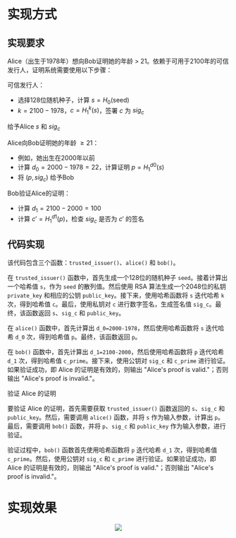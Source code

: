 # 实现方式

## 实现要求
Alice（出生于1978年）想向Bob证明她的年龄 $>$ 21。依赖于可用于2100年的可信发行人，证明系统需要使用以下步骤：

可信发行人：

- 选择128位随机种子，计算 $s=H_0(\text{seed})$
- $k=2100-1978$，$c=H_1^k(s)$，签署 $c$ 为 $sig_c$

给予Alice $s$ 和 $sig_c$

Alice向Bob证明她的年龄 $\geq 21$：

- 例如，她出生在2000年以前
- 计算 $d_0=2000-1978=22$，计算证明 $p=H_1^{d0}(s)$
- 将 $(p,sig_c)$ 给予Bob

Bob验证Alice的证明：

- 计算 $d_1=2100-2000=100$
- 计算 $c' = H_1^{d1}(p)$，检查 $sig_c$ 是否为 $c'$ 的签名
## 代码实现

该代码包含三个函数：`trusted_issuer()`、`alice()` 和 `bob()`。

在 `trusted_issuer()` 函数中，首先生成一个128位的随机种子 `seed`。接着计算出一个哈希值 `s`，作为 `seed` 的散列值。然后使用 RSA 算法生成一个2048位的私钥 `private_key` 和相应的公钥 `public_key`。接下来，使用哈希函数将 `s` 迭代哈希 `k` 次，得到哈希值 `c`。最后，使用私钥对 `c` 进行数字签名，生成签名值 `sig_c`。最终，该函数返回 `s`、`sig_c` 和 `public_key`。

在 `alice()` 函数中，首先计算出 `d_0=2000-1978`，然后使用哈希函数将 `s` 迭代哈希 `d_0` 次，得到哈希值 `p`。最终，该函数返回 `p`。

在 `bob()` 函数中，首先计算出 `d_1=2100-2000`，然后使用哈希函数将 `p` 迭代哈希 `d_1` 次，得到哈希值 `c_prime`。接下来，使用公钥对 `sig_c` 和 `c_prime` 进行验证。如果验证成功，即 Alice 的证明是有效的，则输出 "Alice's proof is valid."；否则输出 "Alice's proof is invalid."。

验证 Alice 的证明

要验证 Alice 的证明，首先需要获取 `trusted_issuer()` 函数返回的 `s`、`sig_c` 和 `public_key`。然后，需要调用 `alice()` 函数，并将 `s` 作为输入参数，计算出 `p`。最后，需要调用 `bob()` 函数，并将 `p`、`sig_c` 和 `public_key` 作为输入参数，进行验证。

验证过程中，`bob()` 函数首先使用哈希函数将 `p` 迭代哈希 `d_1` 次，得到哈希值 `c_prime`。然后，使用公钥对 `sig_c` 和 `c_prime` 进行验证。如果验证成功，即 Alice 的证明是有效的，则输出 "Alice's proof is valid."；否则输出 "Alice's proof is invalid."。


# 实现效果
<div align="center">
  <img src="https://github.com/Ljm200301/ljm/blob/main/pictures/Project6.png">
</div>

